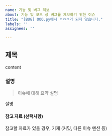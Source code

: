 ```yaml
---
name: 기능 및 버그 제보
about: 기능 및 코드 상 버그를 제보하기 위한 이슈
title: "[BUG] OOO.py에서 ㅁㅁㅁ가 되지 않습니다."
labels: ''
assignees: ''

---
```


## 제목

content

### 설명

> 이슈에 대해 요약 설명

설명

#### 참고 자료 (선택사항)
참고할 자료가 있을 경우, 기재 (커밋, 다른 이슈 멘션 등)

